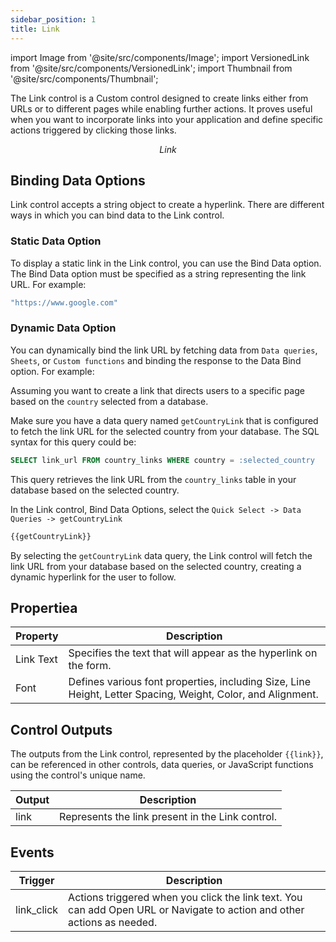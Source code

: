 ```yaml
---
sidebar_position: 1
title: Link
---
```


import Image from '@site/src/components/Image'; import VersionedLink from '@site/src/components/VersionedLink'; import
Thumbnail from '@site/src/components/Thumbnail';

The Link control is a Custom control designed to create links either from URLs or to different pages while enabling further actions. It proves useful when you want to incorporate links into your application and define specific actions triggered by clicking those links.

<figure>
  <Thumbnail src="/img/reference/controls/link/preview.jpg" alt="Link" />
  <figcaption align = "center"><i>Link</i></figcaption>
</figure>

## Binding Data Options

Link control accepts a string object to create a hyperlink. There are different ways in which you can bind data to the Link control.

### Static Data Option

To display a static link in the Link control, you can use the Bind Data option. The Bind Data option must be specified as a string representing the link URL. For example:

```js
"https://www.google.com"
```

### Dynamic Data Option

You can dynamically bind the link URL by fetching data from `Data queries`, `Sheets`, or `Custom functions` and binding the response to the Data Bind option. For example:

Assuming you want to create a link that directs users to a specific page based on the `country` selected from a database.

Make sure you have a data query named `getCountryLink` that is configured to fetch the link URL for the selected country from your database. The SQL syntax for this query could be:

```sql
SELECT link_url FROM country_links WHERE country = :selected_country
```

This query retrieves the link URL from the `country_links` table in your database based on the selected country.

In the Link control, Bind Data Options, select the `Quick Select -> Data Queries -> getCountryLink`

```js
{{getCountryLink}}
```

By selecting the `getCountryLink` data query, the Link control will fetch the link URL from your database based on the selected country, creating a dynamic hyperlink for the user to follow.

## Propertiea

| Property   | Description                                                                                           |
|------------|-------------------------------------------------------------------------------------------------------|
| Link Text  | Specifies the text that will appear as the hyperlink on the form.                                   |
| Font       | Defines various font properties, including Size, Line Height, Letter Spacing, Weight, Color, and Alignment. |

## Control Outputs

The outputs from the Link control, represented by the placeholder `{{link}}`, can be referenced in other controls, data queries, or JavaScript functions using the control's unique name.

| Output       | Description                                                                                                  |
|--------------|--------------------------------------------------------------------------------------------------------------|
| link    | Represents the link present in the Link control.                        |

## Events

| Trigger      | Description                                                                                                      |
|--------------|------------------------------------------------------------------------------------------------------------------|
| link_click   | Actions triggered when you click the link text. You can add Open URL or Navigate to action and other actions as needed. |